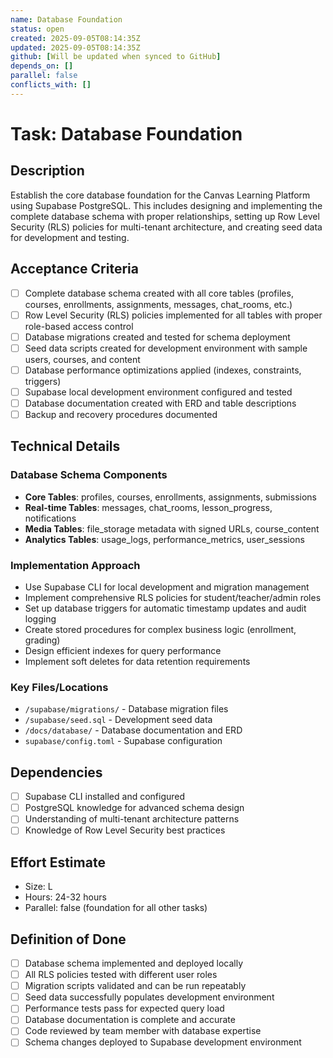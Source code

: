 ```yaml
---
name: Database Foundation
status: open
created: 2025-09-05T08:14:35Z
updated: 2025-09-05T08:14:35Z
github: [Will be updated when synced to GitHub]
depends_on: []
parallel: false
conflicts_with: []
---
```


# Task: Database Foundation

## Description

Establish the core database foundation for the Canvas Learning Platform using Supabase PostgreSQL. This includes designing and implementing the complete database schema with proper relationships, setting up Row Level Security (RLS) policies for multi-tenant architecture, and creating seed data for development and testing.

## Acceptance Criteria

- [ ] Complete database schema created with all core tables (profiles, courses, enrollments, assignments, messages, chat_rooms, etc.)
- [ ] Row Level Security (RLS) policies implemented for all tables with proper role-based access control
- [ ] Database migrations created and tested for schema deployment
- [ ] Seed data scripts created for development environment with sample users, courses, and content
- [ ] Database performance optimizations applied (indexes, constraints, triggers)
- [ ] Supabase local development environment configured and tested
- [ ] Database documentation created with ERD and table descriptions
- [ ] Backup and recovery procedures documented

## Technical Details

### Database Schema Components
- **Core Tables**: profiles, courses, enrollments, assignments, submissions
- **Real-time Tables**: messages, chat_rooms, lesson_progress, notifications  
- **Media Tables**: file_storage metadata with signed URLs, course_content
- **Analytics Tables**: usage_logs, performance_metrics, user_sessions

### Implementation Approach
- Use Supabase CLI for local development and migration management
- Implement comprehensive RLS policies for student/teacher/admin roles
- Set up database triggers for automatic timestamp updates and audit logging
- Create stored procedures for complex business logic (enrollment, grading)
- Design efficient indexes for query performance
- Implement soft deletes for data retention requirements

### Key Files/Locations
- `/supabase/migrations/` - Database migration files
- `/supabase/seed.sql` - Development seed data
- `/docs/database/` - Database documentation and ERD
- `supabase/config.toml` - Supabase configuration

## Dependencies

- [ ] Supabase CLI installed and configured
- [ ] PostgreSQL knowledge for advanced schema design
- [ ] Understanding of multi-tenant architecture patterns
- [ ] Knowledge of Row Level Security best practices

## Effort Estimate

- Size: L
- Hours: 24-32 hours
- Parallel: false (foundation for all other tasks)

## Definition of Done

- [ ] Database schema implemented and deployed locally
- [ ] All RLS policies tested with different user roles
- [ ] Migration scripts validated and can be run repeatably
- [ ] Seed data successfully populates development environment
- [ ] Performance tests pass for expected query load
- [ ] Database documentation is complete and accurate
- [ ] Code reviewed by team member with database expertise
- [ ] Schema changes deployed to Supabase development environment